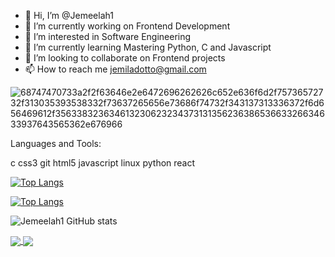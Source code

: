 - 👋 Hi, I’m @Jemeelah1
- 🔭 I’m currently working on Frontend Development
- 👀 I’m interested in Software Engineering 
- 🌱 I’m currently learning Mastering Python, C and Javascript 
- 💞️ I’m looking to collaborate on Frontend projects
- 📫 How to reach me jemiladotto@gmail.com

![68747470733a2f2f63646e2e6472696262626c652e636f6d2f75736572732f313035393538332f73637265656e73686f74732f343137313336372f6d656469612f35633832363461323062323437313135623638653663326634633937643565362e676966](https://user-images.githubusercontent.com/83028679/190483160-f9136063-693e-42e6-a104-88e12e56306d.gif)

Languages and Tools:
          
c css3 git html5 javascript linux python react

[![Top Langs](https://github-readme-stats.vercel.app/api/top-langs/?username=Jemeelah1&layout=compact)](https://github.com/Jemeelah1/github-readme-stats)

[![Top Langs](https://github-readme-stats.vercel.app/api/top-langs/?username=Jemeelah1)](https://github.com/Jemeelah1/github-readme-stats)

![Jemeelah1 GitHub stats](https://github-readme-stats.vercel.app/api?username=Jemeelah1&show_icons=true&theme=radical)

<a href="https://github.com/anuraghazra/github-readme-stats">
  <img align="center" src="https://github-readme-stats.vercel.app/api/pin/?username=Jemeelah1&repo=github-readme-stats" />
</a>
<a href="https://github.com/Jemeelah1/convoychat">
  <img align="center" src="https://github-readme-stats.vercel.app/api/pin/?username=Jemeelah1&repo=convoychat" />
</a>
<!---
Jemeelah1/Jemeelah1 is a ✨ special ✨ repository because its `README.md` (this file) appears on your GitHub profile.
You can click the Preview link to take a look at your changes.
--->
